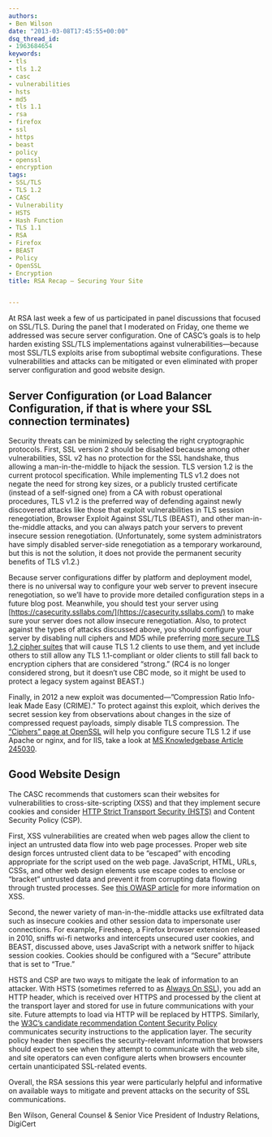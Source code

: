 ```yaml
---
authors:
- Ben Wilson
date: "2013-03-08T17:45:55+00:00"
dsq_thread_id:
- 1963684654
keywords:
- tls
- tls 1.2
- casc
- vulnerabilities
- hsts
- md5
- tls 1.1
- rsa
- firefox
- ssl
- https
- beast
- policy
- openssl
- encryption
tags:
- SSL/TLS
- TLS 1.2
- CASC
- Vulnerability
- HSTS
- Hash Function
- TLS 1.1
- RSA
- Firefox
- BEAST
- Policy
- OpenSSL
- Encryption
title: RSA Recap – Securing Your Site


---
```

At RSA last week a few of us participated in panel discussions that focused on SSL/TLS. During the panel that I moderated on Friday, one theme we addressed was secure server configuration. One of CASC’s goals is to help harden existing SSL/TLS implementations against vulnerabilities—because most SSL/TLS exploits arise from suboptimal website configurations. These vulnerabilities and attacks can be mitigated or even eliminated with proper server configuration and good website design.

## Server Configuration (or Load Balancer Configuration, if that is where your SSL connection terminates)

Security threats can be minimized by selecting the right cryptographic protocols. First, SSL version 2 should be disabled because among other vulnerabilities, SSL v2 has no protection for the SSL handshake, thus allowing a man-in-the-middle to hijack the session. TLS version 1.2 is the current protocol specification. While implementing TLS v1.2 does not negate the need for strong key sizes, or a publicly trusted certificate (instead of a self-signed one) from a CA with robust operational procedures, TLS v1.2 is the preferred way of defending against newly discovered attacks like those that exploit vulnerabilities in TLS session renegotiation, Browser Exploit Against SSL/TLS (BEAST), and other man-in-the-middle attacks, and you can always patch your servers to prevent insecure session renegotiation. (Unfortunately, some system administrators have simply disabled server-side renegotiation as a temporary workaround, but this is not the solution, it does not provide the permanent security benefits of TLS v1.2.) 

Because server configurations differ by platform and deployment model, there is no universal way to configure your web server to prevent insecure renegotiation, so we’ll have to provide more detailed configuration steps in a future blog post. Meanwhile, you should test your server using [https://casecurity.ssllabs.com/](https://casecurity.ssllabs.com/) to make sure your server does not allow insecure renegotiation. Also, to protect against the types of attacks discussed above, you should configure your server by disabling null ciphers and MD5 while preferring [more secure TLS 1.2 cipher suites](https://www.openssl.org/docs/apps/ciphers.html#TLS_v1_2_cipher_suites) that will cause TLS 1.2 clients to use them, and yet include others to still allow any TLS 1.1-compliant or older clients to still fall back to encryption ciphers that are considered “strong.” (RC4 is no longer considered strong, but it doesn’t use CBC mode, so it might be used to protect a legacy system against BEAST.)

Finally, in 2012 a new exploit was documented—”Compression Ratio Info-leak Made Easy (CRIME).” To protect against this exploit, which derives the secret session key from observations about changes in the size of compressed request payloads, simply disable TLS compression. The [“Ciphers” page at OpenSSL](https://www.openssl.org/docs/apps/ciphers.html) will help you configure secure TLS 1.2 if use Apache or nginx, and for IIS, take a look at [MS Knowledgebase Article 245030](https://support.microsoft.com/kb/245030).

## Good Website Design

The CASC recommends that customers scan their websites for vulnerabilities to cross-site-scripting (XSS) and that they implement secure cookies and consider [HTTP Strict Transport Security (HSTS)](https://developer.mozilla.org/en-US/docs/Security/HTTP_Strict_Transport_Security) and Content Security Policy (CSP). 

First, XSS vulnerabilities are created when web pages allow the client to inject an untrusted data flow into web page processes. Proper web site design forces untrusted client data to be “escaped” with encoding appropriate for the script used on the web page. JavaScript, HTML, URLs, CSSs, and other web design elements use escape codes to enclose or “bracket” untrusted data and prevent it from corrupting data flowing through trusted processes. See [this OWASP article](https://www.owasp.org/index.php/Cross-site_Scripting_%28XSS%29) for more information on XSS.

Second, the newer variety of man-in-the-middle attacks use exfiltrated data such as insecure cookies and other session data to impersonate user connections. For example, Firesheep, a Firefox browser extension released in 2010, sniffs wi-fi networks and intercepts unsecured user cookies, and BEAST, discussed above, uses JavaScript with a network sniffer to hijack session cookies. Cookies should be configured with a “Secure” attribute that is set to “True.” 

HSTS and CSP are two ways to mitigate the leak of information to an attacker. With HSTS (sometimes referred to as [Always On SSL](https://www.otalliance.org/resources/AOSSL/index.html)), you add an HTTP header, which is received over HTTPS and processed by the client at the transport layer and stored for use in future communications with your site. Future attempts to load via HTTP will be replaced by HTTPS. Similarly, the [W3C’s candidate recommendation Content Security Policy](http://www.w3.org/TR/CSP/) communicates security instructions to the application layer. The security policy header then specifies the security-relevant information that browsers should expect to see when they attempt to communicate with the web site, and site operators can even configure alerts when browsers encounter certain unanticipated SSL-related events. 

Overall, the RSA sessions this year were particularly helpful and informative on available ways to mitigate and prevent attacks on the security of SSL communications. 

Ben Wilson, General Counsel & Senior Vice President of Industry Relations, DigiCert